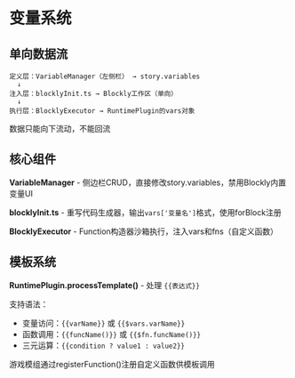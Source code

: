 # 变量系统

## 单向数据流

```
定义层：VariableManager（左侧栏） → story.variables
  ↓
注入层：blocklyInit.ts → Blockly工作区（单向）
  ↓
执行层：BlocklyExecutor → RuntimePlugin的vars对象
```

数据只能向下流动，不能回流

## 核心组件

**VariableManager** - 侧边栏CRUD，直接修改story.variables，禁用Blockly内置变量UI

**blocklyInit.ts** - 重写代码生成器，输出`vars['变量名']`格式，使用forBlock注册

**BlocklyExecutor** - Function构造器沙箱执行，注入vars和fns（自定义函数）

## 模板系统

**RuntimePlugin.processTemplate()** - 处理 `{{表达式}}`

支持语法：
- 变量访问：`{{varName}}` 或 `{{$vars.varName}}`
- 函数调用：`{{funcName()}}` 或 `{{$fn.funcName()}}`
- 三元运算：`{{condition ? value1 : value2}}`

游戏模组通过registerFunction()注册自定义函数供模板调用

